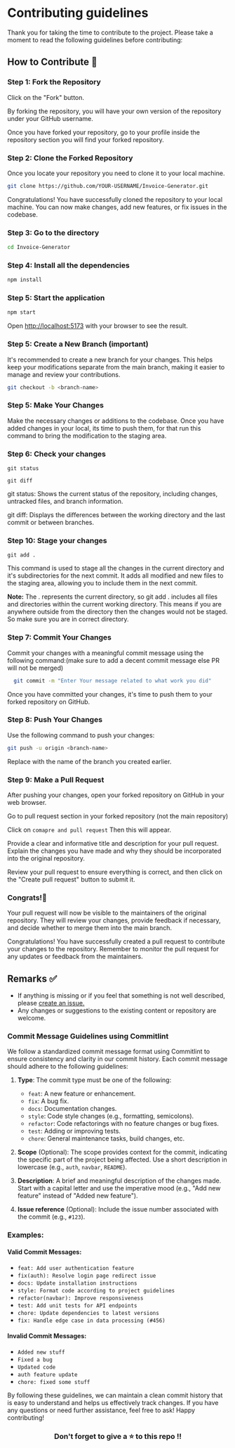 # Contributing guidelines

Thank you for taking the time to contribute to the project. Please take a moment to read the following guidelines before contributing:

## How to Contribute 🤔

### Step 1: Fork the Repository

Click on the "Fork" button.

By forking the repository, you will have your own version of the repository under your GitHub username.

Once you have forked your repository, go to your profile inside the repository section you will find your forked repository.

### Step 2: Clone the Forked Repository

Once you locate your repository you need to clone it to your local machine.

```sh
git clone https://github.com/YOUR-USERNAME/Invoice-Generator.git
```

Congratulations! You have successfully cloned the repository to your local machine. You can now make changes, add new features, or fix issues in the codebase.

### Step 3: Go to the directory
```sh
cd Invoice-Generator
```

### Step 4: Install all the dependencies
```sh
npm install
```

### Step 5: Start the application

```sh
npm start
```

Open [http://localhost:5173](http://localhost:5173) with your browser to see the result.

### Step 5: Create a New Branch (important)

It's recommended to create a new branch for your changes. This helps keep your modifications separate from the main branch, making it easier to manage and review your contributions.

```sh
git checkout -b <branch-name>
```

### Step 5: Make Your Changes

Make the necessary changes or additions to the codebase.
Once you have added changes in your local, its time to push them, for that run this command to bring the modification to the staging area.

### Step 6: Check your changes

```
git status
```

```
git diff
```

git status: Shows the current status of the repository, including changes, untracked files, and branch information.

git diff: Displays the differences between the working directory and the last commit or between branches.

### Step 10: Stage your changes

```
git add .
```

This command is used to stage all the changes in the current directory and it's subdirectories for the next commit. It adds all modified and new files to the staging area, allowing you to include them in the next commit.

**Note:** The . represents the current directory, so git add . includes all files and directories within the current working directory. This means if you are anywhere outside from the directory then the changes would not be staged.
So make sure you are in correct directory.


### Step 7: Commit Your Changes

Commit your changes with a meaningful commit message using the following command:(make sure to add a decent commit message else PR will not be merged)

```bash
  git commit -m "Enter Your message related to what work you did"
```

Once you have committed your changes, it's time to push them to your forked repository on GitHub.

### Step 8: Push Your Changes

Use the following command to push your changes:

```bash
git push -u origin <branch-name>
```

Replace <branch-name> with the name of the branch you created earlier.

### Step 9: Make a Pull Request

After pushing your changes, open your forked repository on GitHub in your web browser.

Go to pull request section in your forked repository (not the main repository)

Click on `comapre and pull request`
Then this will appear.

Provide a clear and informative title and description for your pull request. Explain the changes you have made and why they should be incorporated into the original repository.

Review your pull request to ensure everything is correct, and then click on the "Create pull request" button to submit it.

### Congrats!🎉

Your pull request will now be visible to the maintainers of the original repository. They will review your changes, provide feedback if necessary, and decide whether to merge them into the main branch.

Congratulations! You have successfully created a pull request to contribute your changes to the repository. Remember to monitor the pull request for any updates or feedback from the maintainers.

## Remarks ✅

- If anything is missing or if you feel that something is not well described, please [create an issue.](https://github.com/guranshdeol/Invoice-Generator/issues/new/choose)
- Any changes or suggestions to the existing content or repository are welcome.

### Commit Message Guidelines using Commitlint

We follow a standardized commit message format using Commitlint to ensure consistency and clarity in our commit history. Each commit message should adhere to the following guidelines:

1. **Type**: The commit type must be one of the following:

   - `feat`: A new feature or enhancement.
   - `fix`: A bug fix.
   - `docs`: Documentation changes.
   - `style`: Code style changes (e.g., formatting, semicolons).
   - `refactor`: Code refactorings with no feature changes or bug fixes.
   - `test`: Adding or improving tests.
   - `chore`: General maintenance tasks, build changes, etc.

2. **Scope** (Optional): The scope provides context for the commit, indicating the specific part of the project being affected. Use a short description in lowercase (e.g., `auth`, `navbar`, `README`).

3. **Description**: A brief and meaningful description of the changes made. Start with a capital letter and use the imperative mood (e.g., "Add new feature" instead of "Added new feature").

4. **Issue reference** (Optional): Include the issue number associated with the commit (e.g., `#123`).

### Examples:

#### Valid Commit Messages:

- `feat: Add user authentication feature`
- `fix(auth): Resolve login page redirect issue`
- `docs: Update installation instructions`
- `style: Format code according to project guidelines`
- `refactor(navbar): Improve responsiveness`
- `test: Add unit tests for API endpoints`
- `chore: Update dependencies to latest versions`
- `fix: Handle edge case in data processing (#456)`

#### Invalid Commit Messages:

- `Added new stuff`
- `Fixed a bug`
- `Updated code`
- `auth feature update`
- `chore: fixed some stuff`


By following these guidelines, we can maintain a clean commit history that is easy to understand and helps us effectively track changes. If you have any questions or need further assistance, feel free to ask! Happy contributing!

<h3 align="center"> Don't forget to give a ⭐ to this repo !!
<h1>

